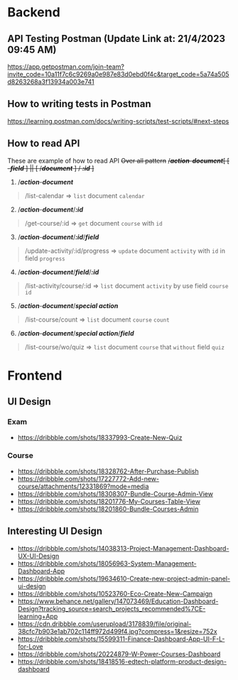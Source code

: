 # Backend
## API Testing Postman (Update Link at: 21/4/2023 09:45 AM)
https://app.getpostman.com/join-team?invite_code=10a11f7c6c9269a0e987e83d0ebd0f4c&target_code=5a74a505d8263268a3f13934a003e741

## How to writing tests in Postman
https://learning.postman.com/docs/writing-scripts/test-scripts/#next-steps

## How to read API
These are example of how to read API
~~Over all pattern~~
~~/***action***-***document***\[ \[ -***field*** \] || \[ /***document*** \] / ***:id*** \]~~

1. /***action***-***document***
> /list-calendar => `list` document `calendar`

2. /***action***-***document***/***:id***
> /get-course/:id => `get` document `course` with `id`

3. /***action***-***document***/***:id***/***field***
> /update-activity/:id/progress => `update` document `activity` with `id` in field `progress` 

4. /***action***-***document***/***field***/***:id***
> /list-activity/course/:id => `list` document `activity` by use field `course` `id`

5. /***action***-***document***/***special action***
> /list-course/count => `list` document `course` `count`

6. /***action***-***document***/***special action***/***field***
> /list-course/wo/quiz => `list` document `course` that `without` field `quiz`

# Frontend
## UI Design
### Exam
- https://dribbble.com/shots/18337993-Create-New-Quiz
### Course
- https://dribbble.com/shots/18328762-After-Purchase-Publish 
- https://dribbble.com/shots/17227772-Add-new-course/attachments/12331869?mode=media
- https://dribbble.com/shots/18308307-Bundle-Course-Admin-View
- https://dribbble.com/shots/18201776-My-Courses-Table-View
- https://dribbble.com/shots/18201860-Bundle-Courses-Admin

## Interesting UI Design
- https://dribbble.com/shots/14038313-Project-Management-Dashboard-UX-UI-Design
- https://dribbble.com/shots/18056963-System-Management-Dashboard-App
- https://dribbble.com/shots/19634610-Create-new-project-admin-panel-ui-design
- https://dribbble.com/shots/10523760-Eco-Create-New-Campaign
- https://www.behance.net/gallery/147073469/Education-Dashboard-Design?tracking_source=search_projects_recommended%7CE-learning+App
- https://cdn.dribbble.com/userupload/3178839/file/original-38cfc7b903e1ab702c114ff972d499f4.jpg?compress=1&resize=752x
- https://dribbble.com/shots/15599311-Finance-Dashboard-App-UI-F-L-for-Love
- https://dribbble.com/shots/20224879-W-Power-Courses-Dashboard
- https://dribbble.com/shots/18418516-edtech-platform-product-design-dashboard
